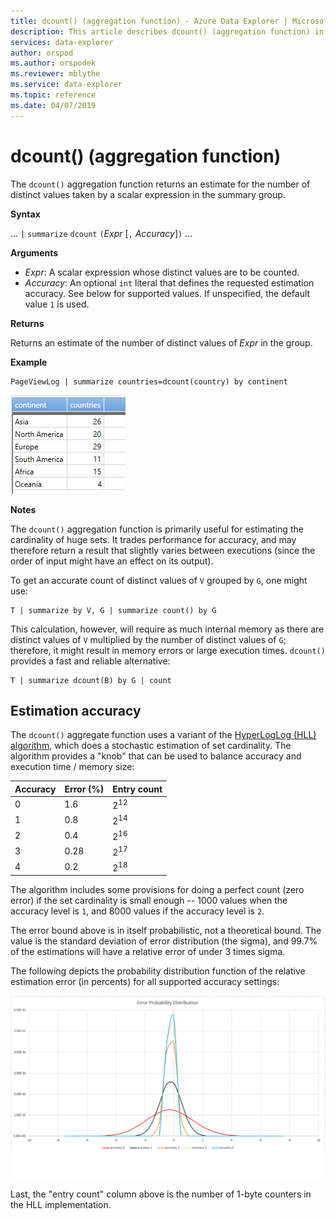 ```yaml
---
title: dcount() (aggregation function) - Azure Data Explorer | Microsoft Docs
description: This article describes dcount() (aggregation function) in Azure Data Explorer.
services: data-explorer
author: orspod
ms.author: orspodek
ms.reviewer: mblythe
ms.service: data-explorer
ms.topic: reference
ms.date: 04/07/2019
---
```

# dcount() (aggregation function)

The `dcount()` aggregation function returns an estimate for the number of
distinct values taken by a scalar expression in the summary group.

**Syntax**

... `|` `summarize` `dcount` `(`*Expr* [`,` *Accuracy*]`)` ...

**Arguments**

* *Expr*: A scalar expression whose distinct values are to be counted.
* *Accuracy*: An optional `int` literal that defines the requested estimation
  accuracy. See below for supported values. If unspecified, the default value
  `1` is used.

**Returns**

Returns an estimate of the number of distinct values of *Expr* in the group.

**Example**

```kusto
PageViewLog | summarize countries=dcount(country) by continent
```

![alt text](./images/aggregations/dcount.png "dcount")

**Notes**

The `dcount()` aggregation function is primarily useful for estimating the
cardinality of huge sets. It trades performance for accuracy, and may therefore
return a result that slightly varies between executions (since the order of
input might have an effect on its output).

To get an accurate count of distinct values of `V` grouped by `G`, one might use:

```kusto
T | summarize by V, G | summarize count() by G
```

This calculation, however, will require as much internal memory as there are
distinct values of `V` multiplied by the number of distinct values of `G`;
therefore, it might result in memory errors or large execution times. `dcount()`
provides a fast and reliable alternative:

```kusto
T | summarize dcount(B) by G | count
```

## Estimation accuracy

The `dcount()` aggregate function uses a variant of the
[HyperLogLog (HLL) algorithm](https://en.wikipedia.org/wiki/HyperLogLog),
which does a stochastic estimation of set cardinality. The algorithm provides
a "knob" that can be used to balance accuracy and execution time / memory size:

|Accuracy|Error (%)|Entry count   |
|--------|---------|--------------|
|       0|      1.6|2<sup>12</sup>|
|       1|      0.8|2<sup>14</sup>|
|       2|      0.4|2<sup>16</sup>|
|       3|     0.28|2<sup>17</sup>|
|       4|      0.2|2<sup>18</sup>|

The algorithm includes some provisions for doing a perfect count (zero error)
if the set cardinality is small enough -- 1000 values when the accuracy level is `1`,
and 8000 values if the accuracy level is `2`.

The error bound above is in itself probabilistic, not a theoretical bound. The value
is the standard deviation of error distribution (the sigma), and 99.7%
of the estimations will have a relative error of under 3 times sigma.

The following depicts the probability distribution function of the relative
estimation error (in percents) for all supported accuracy settings:

![alt text](./images/aggregations/hll-error-distribution.png "hll-error-distribution")

Last, the "entry count" column above is the number of 1-byte counters in the HLL
implementation.